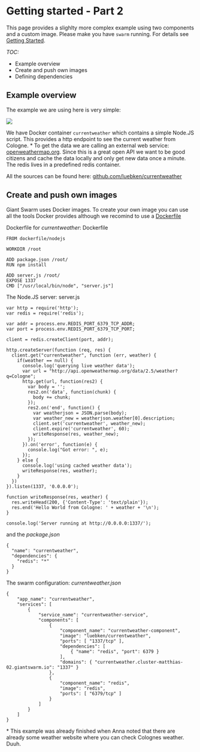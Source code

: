 # Getting started - Part 2

This page provides a slighlty more complex example using two components and a custom image. Please make you have `swarm` running. For details see [Getting Started](gettingstarted.md).

*TOC:*

* Example overview
* Create and push own images
* Defining dependencies


## Example overview

The example we are using here is very simple:

![](http://yuml.me/diagram/scruffy/class/[%E2%98%BA%20%7Bbg:yellow%7D]-%3E[CurrentWeather],[CurrentWeather]-%3E[Redis],%20[CurrentWeather]-%3E[openweathermap.org%20%7Bbg:white%7D]])

We have Docker container `currentweather` which contains a simple Node.JS script. This provides a http endpoint to see the current weather from Cologne. \* 
To get the data we are calling an external web service: [openweathermap.org](openweathermap.org). Since this is a great open API we want to be good citizens and cache the data locally and only get new data once a minute. The redis lives in a predefined redis container. 

All the sources can be found here: [github.com/luebken/currentweather](github.com/luebken/currentweather)

## Create and push own images

Giant Swarm uses Docker images. To create your own image you can use all the tools Docker provides although we recomind to use a [Dockerfile](https://docs.docker.com/reference/builder/)

Dockerfile for *currentweather*: Dockerfile

```
FROM dockerfile/nodejs

WORKDIR /root

ADD package.json /root/
RUN npm install

ADD server.js /root/
EXPOSE 1337
CMD ["/usr/local/bin/node", "server.js"]
``` 

The Node.JS server: server.js

```
var http = require('http');
var redis = require('redis');

var addr = process.env.REDIS_PORT_6379_TCP_ADDR;
var port = process.env.REDIS_PORT_6379_TCP_PORT;

client = redis.createClient(port, addr);

http.createServer(function (req, res) {
  client.get("currentweather", function (err, weather) {
    if(weather == null) {
      console.log('querying live weather data');
      var url = "http://api.openweathermap.org/data/2.5/weather?q=Cologne";
      http.get(url, function(res2) {
        var body = '';
        res2.on('data', function(chunk) {
          body += chunk;
        });
        res2.on('end', function() {
          var weatherjson = JSON.parse(body);
          var weather_new = weatherjson.weather[0].description;
          client.set('currentweather', weather_new);
          client.expire('currentweather', 60);
          writeResponse(res, weather_new);
        });
      }).on('error', function(e) {
        console.log("Got error: ", e);
      });
    } else {
      console.log('using cached weather data');
      writeResponse(res, weather);
    }
  })
}).listen(1337, '0.0.0.0');

function writeResponse(res, weather) {
  res.writeHead(200, {'Content-Type': 'text/plain'});
  res.end('Hello World from Cologne: ' + weather + '\n');
}

console.log('Server running at http://0.0.0.0:1337/');
```

and the *package.json*

```
{
  "name": "currentweather",
  "dependencies": {
    "redis": "*"
  }
}
```

The swarm configuration: *currentweather.json*
```
{
    "app_name": "currentweather",
    "services": [
        {
            "service_name": "currentweather-service",
            "components": [
                {
                    "component_name": "currentweather-component",
                    "image": "luebken/currentweather",
                    "ports": [ "1337/tcp" ],
                    "dependencies": [
                        { "name": "redis", "port": 6379 }
                    ],
                    "domains": { "currentweather.cluster-matthias-02.giantswarm.io": "1337" }
                },
                {
                    "component_name": "redis",
                    "image": "redis",
                    "ports": [ "6379/tcp" ]
                }
            ]
        }
    ]
}

```


\* This example was already finished when Anna noted that there are already some weather website where you can check Colognes weather. Duuh.  